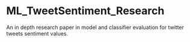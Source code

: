 # ML_TweetSentiment_Research
An in depth research paper in model and classifier evaluation for twitter tweets sentiment values.
